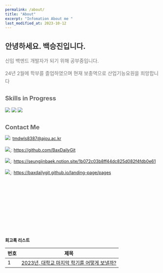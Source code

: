 ```yaml
---
permalink: /about/
title: "About"
excerpt: "Infomation About me "
last_modified_at: 2023-10-12
---
```


<div class="about-content">
    <h2>안녕하세요. 백승진입니다.</h2>
    <p>신입 백엔드 개발자가 되기 위해 공부중입니다. </p>
    <p>24년 2월에 학부를 졸업하였으며 현재 보충역으로 산업기능요원을 희망합니다</p>
    <h3>Skills in Progress</h3>
    <p>
        <img src="https://img.shields.io/badge/MySQL-%2300f.svg?style=for-the-badge&logo=mysql&logoColor=white"/>
        <img src="https://img.shields.io/badge/Java-ED8B00?style=for-the-badge&logo=openjdk&logoColor=white"/>
        <img src="https://img.shields.io/badge/Spring-6DB33F?style=for-the-badge&logo=spring&logoColor=white"/>
    </p>
    <h3>Contact Me</h3>
    <p style="font-size: 14px;">
        <img src="https://img.shields.io/badge/이메일-ffffff?style=flat-square&logo=gmail&logoColor=black"/>:
        <a href="mailto:tmdwls8387@ajou.ac.kr">tmdwls8387@ajou.ac.kr</a>
    </p>
    <p style="font-size: 14px;">
        <a href="https://baxdailygit.github.io/">
            <img src="https://img.shields.io/badge/깃허브-ffffff?style=flat-square&logo=github&logoColor=black"/>
        </a>:
        <a href="https://github.com/BaxDailyGit">https://github.com/BaxDailyGit</a>
    </p>
    <p style="font-size: 14px;">
        <a href="https://seungjinbaek.notion.site/1b072c03b8ff44dc825d082f4fdb0e61?pvs=4">
            <img src="https://img.shields.io/badge/Resume-ffffff?style=flat-square&logo=notion&logoColor=black"/>
        </a>:
        <a href="https://seungjinbaek.notion.site/1b072c03b8ff44dc825d082f4fdb0e61">https://seungjinbaek.notion.site/1b072c03b8ff44dc825d082f4fdb0e61</a>
    </p>
    <p style="font-size: 14px;">
        <a href="https://baxdailygit.github.io/landing-page/pages">
            <img src="https://img.shields.io/badge/포트폴리오-ffffff?style=flat-square&logo=proton&logoColor=black"/>
        </a>:
        <a href="https://baxdailygit.github.io/landing-page/pages">https://baxdailygit.github.io/landing-page/pages</a>
    </p>
</div>

<style>
    .about-content {
        max-width: 600px;
    }
    .about-content h2 {
        color: #333;
        font-size: 24px;
        margin-bottom: 20px;
    }
    .about-content h3 {
        color: #666;
        font-size: 20px;
        margin-top: 30px;
        margin-bottom: 10px;
    }
    .about-content p {
        color: #777;
        font-size: 16px;
        line-height: 1.6;
        margin-bottom: 15px;
    }
    .about-content ul {
        margin-left: 20px;
    }
    .about-content li {
        color: #888;
        font-size: 16px;
        line-height: 1.6;
    }
</style>

<br><br><br><br><br><br><br><br><br><br>



**회고록 리스트**

|번호	  |제목|
|---|---|
|1|[2023년, 대학교 마지막 학기를 어떻게 보낼까?](https://baxdailygit.github.io/retrospect/review_start/)|

